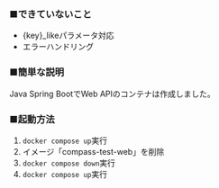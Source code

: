 ### ■できていないこと
* {key}_likeパラメータ対応
* エラーハンドリング


### ■簡単な説明
Java Spring BootでWeb APIのコンテナは作成しました。

### ■起動方法
1. `docker compose up`実行
2. イメージ「compass-test-web」を削除
3. `docker compose down`実行
4. `docker compose up`実行
